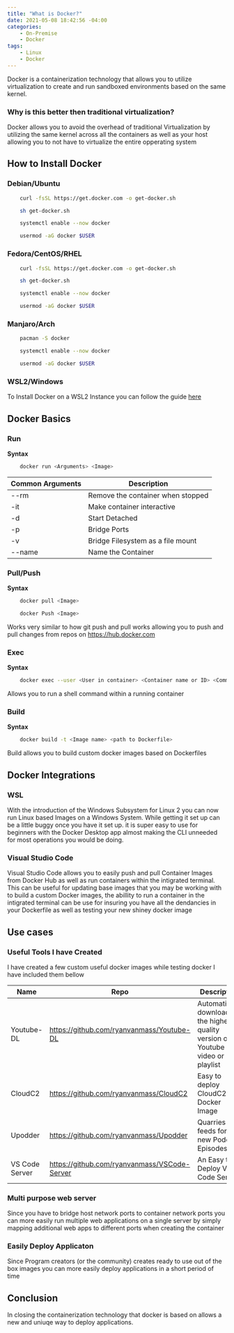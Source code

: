 ```yaml
---
title: "What is Docker?"
date: 2021-05-08 18:42:56 -04:00
categories:
    - On-Premise
    - Docker
tags:
    - Linux
    - Docker
---
```


Docker is a containerization technology that allows you to utilize virtualization to create and run sandboxed environments based on the same kernel.

### Why is this better then traditional virtualization?
Docker allows you to avoid the overhead of traditional Virtualization by utilizing the same kernel across all the containers as well as your host allowing you to not have to virtualize the entire opperating system

## How to Install Docker
### Debian/Ubuntu
```bash
    curl -fsSL https://get.docker.com -o get-docker.sh

    sh get-docker.sh

    systemctl enable --now docker

    usermod -aG docker $USER
```

### Fedora/CentOS/RHEL
```bash
    curl -fsSL https://get.docker.com -o get-docker.sh

    sh get-docker.sh

    systemctl enable --now docker

    usermod -aG docker $USER
```

### Manjaro/Arch
```bash
    pacman -S docker

    systemctl enable --now docker

    usermod -aG docker $USER
```

### WSL2/Windows
To Install Docker on a WSL2 Instance you can follow the guide [here](https://docs.microsoft.com/en-us/windows/wsl/tutorials/wsl-containers)


## Docker Basics
### Run
__Syntax__
```bash
    docker run <Arguments> <Image>
```

| Common Arguments 	| Description                       	|
|------------------	|-----------------------------------	|
| --rm             	| Remove the container when stopped 	|
| -it              	| Make container interactive        	|
| -d               	| Start Detached                    	|
| -p               	| Bridge Ports                      	|
| -v               	| Bridge Filesystem as a file mount 	|
| --name           	| Name the Container                	|

### Pull/Push
__Syntax__
```bash
    docker pull <Image>

    docker Push <Image>
```

Works very similar to how git push and pull works allowing you to push and pull changes from repos on https://hub.docker.com

### Exec
__Syntax__
```bash
    docker exec --user <User in container> <Container name or ID> <Command>
```

Allows you to run a shell command within a running container

### Build
__Syntax__
```bash
    docker build -t <Image name> <path to Dockerfile>
```
Build allows you to build custom docker images based on Dockerfiles

## Docker Integrations
### WSL
With the introduction of the Windows Subsystem for Linux 2 you can now run Linux based Images on a Windows System. While getting it set up can be a little buggy once you have it set up. it is super easy to use for beginners with the Docker Desktop app almost making the CLI unneeded for most operations you would be doing.

### Visual Studio Code
Visual Studio Code allows you to easily push and pull Container Images from Docker Hub as well as run containers within the intigrated terminal. This can be useful for updating base images that you may be working with to build a custom Docker images, the abillity to run a container in the intigrated terminal can be use for insuring you have all the dendancies in your Dockerfile as well as testing your new shiney docker image 

## Use cases
### Useful Tools I have Created
I have created a few custom useful docker images while testing docker I have included them bellow

| Name           	| Repo                                         	| Description                                                                        	|
|----------------	|----------------------------------------------	|------------------------------------------------------------------------------------	|
| Youtube-DL     	| https://github.com/ryanvanmass/Youtube-DL    	| Automatically downloads the highest quality version of a Youtube video or playlist 	|
| CloudC2        	| https://github.com/ryanvanmass/CloudC2       	| Easy to deploy CloudC2 Docker Image                                                	|
| Upodder        	| https://github.com/ryanvanmass/Upodder       	| Quarries RSS feeds for new Podcast Episodes                                        	|
| VS Code Server 	| https://github.com/ryanvanmass/VSCode-Server 	| An Easy to Deploy VS Code Server                                                   	|

### Multi purpose web server
Since you have to bridge host network ports to container network ports you can more easily run multiple web applications on a single server by simply mapping additional web apps to different ports when creating the container

### Easily Deploy Applicaton
Since Program creators (or the community) creates ready to use out of the box images you can more easily deploy applications in a short period of time

## Conclusion
In closing the containerization technology that docker is based on allows a new and uniuqe way to deploy applications.